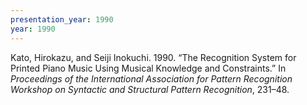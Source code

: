 ```yaml
---
presentation_year: 1990
year: 1990
---
```


Kato, Hirokazu, and Seiji Inokuchi. 1990. “The Recognition System for Printed Piano Music Using Musical Knowledge and Constraints.” In <i>Proceedings of the International Association for Pattern Recognition Workshop on Syntactic and Structural Pattern Recognition</i>, 231–48.